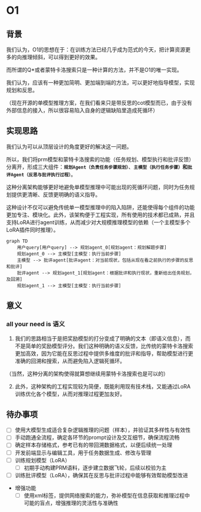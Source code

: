 # O1

## 背景
我们认为，O1的思想在于：在训练方法已经几乎成为范式的今天，把计算资源更多的向推理倾斜，可以得到更好的效果。

而所谓的Q*或者蒙特卡洛搜索只是一种计算的方法，并不是O1的唯一实现。

我们认为，应该有一种更加简明、更加端到端的方法，可以更好地指导模型，实现规划和反思。

（现在开源的单模型推理方案，在我们看来只是带反思的cot模型而已，由于没有外部信息的接入，所以很容易陷入自身的逻辑缺陷里造成死循环）

## 实现思路
我们认为可以从顶层设计的角度更好的解决这一问题。

所以，我们将prm模型和蒙特卡洛搜索的功能（任务规划、模型执行和批评反馈）分离开，形成三大组件：**`规划Agent（负责任务步骤规划）`**、**`主模型（执行任务步骤）`**和**`批评Agent（反思与批评执行过程）`**。

这种分离架构能够更好地避免单模型推理中可能出现的死循环问题，同时为任务规划提供更清晰、反馈更明确的语义指导。

这种设计不仅可以避免传统单一模型推理中的陷入陷阱，还能使得每个组件的功能更加专注、模块化。此外，该架构便于工程实现，所有使用的技术都已成熟，并且支持LoRA进行agent训练，从而减少对大规模推理模型的依赖（一个主模型多个LoRA插件同时推理）。

```mermaid
graph TD
    用户query[用户query] --> 规划agent_0[规划agent：规划解题步骤]
    规划agent_0 --> 主模型[主模型：执行当前步骤]
    主模型 --> 批评agent[批评agent：对当前现状，包括从现在看之前执行的步骤的反思和批评]
    批评agent --> 规划agent_1[规划agent：根据批评和执行现状，重新给出任务规划，及回溯]
    规划agent_1 --> 主模型[主模型：执行当前步骤]
```

## 意义
### all your need is 语义
1. 我们的思路相当于是把奖励模型的打分变成了明确的文本（即语义信息），而不是简单的奖励模型评分。我们这种明确的语义反馈，比传统的蒙特卡洛搜索更加高效，因为它能在反思过程中提供多维度的批评和指导，帮助模型进行更准确的回溯和搜索，从而避免陷入逻辑死循环。

（当然，这种分离的架构使得就算想继续用蒙特卡洛搜索也是可以的）

2. 此外，这种架构的工程实现较为简便，既能利用现有技术栈，又能通过LoRA训练优化各个模型，从而对推理过程更加友好。


## 待办事项
- [ ] 使用大模型生成适合复杂逻辑推理的问题（样本），并验证其多样性与有效性
- [ ] 手动跑通全流程，确定各环节的prompt设计及交互细节，确保流程流畅
- [ ] 确定样本存储格式，参考已有的带回溯数据格式，以便后续统一处理
- [ ] 开发前端显示与编辑工具，用于任务数据生成、修改与管理
- [ ] 训练规划模型（LoRA）
  - [ ] 初期手动构建PRM语料，逐步建立数据飞轮，后续以校验为主
- [ ] 训练批评模型（LoRA），确保其在反思与批评过程中能够有效帮助模型改进
- 增强功能
  - [ ] 使用xml标签，提供网络搜索的能力，弥补模型在信息获取和推理过程中可能的盲点，增强推理的灵活性与准确性
